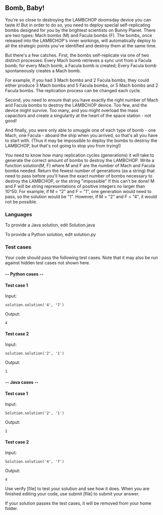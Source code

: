 ## Bomb, Baby!

You're so close to destroying the LAMBCHOP doomsday device you can taste it! 
But in order to do so, you need to deploy special self-replicating bombs 
designed for you by the brightest scientists on Bunny Planet. There are two 
types: Mach bombs (M) and Facula bombs (F). The bombs, once released into the 
LAMBCHOP's inner workings, will automatically deploy to all the strategic 
points you've identified and destroy them at the same time. 

But there's a few catches. First, the bombs self-replicate via one of two 
distinct processes: 
Every Mach bomb retrieves a sync unit from a Facula bomb; for every 
Mach bomb, a Facula bomb is created;
Every Facula bomb spontaneously creates a Mach bomb.

For example, if you had 3 Mach bombs and 2 Facula bombs, they could either 
produce 3 Mach bombs and 5 Facula bombs, or 5 Mach bombs and 2 Facula bombs. 
The replication process can be changed each cycle. 

Second, you need to ensure that you have exactly the right number of Mach 
and Facula bombs to destroy the LAMBCHOP device. Too few, and the device 
might survive. Too many, and you might overload the mass capacitors and 
create a singularity at the heart of the space station - not good! 

And finally, you were only able to smuggle one of each type of bomb - one 
Mach, one Facula - aboard the ship when you arrived, so that's all you have 
to start with. (Thus it may be impossible to deploy the bombs to destroy the 
LAMBCHOP, but that's not going to stop you from trying!) 

You need to know how many replication cycles (generations) it will take to 
generate the correct amount of bombs to destroy the LAMBCHOP. Write a function 
solution(M, F) where M and F are the number of Mach and Facula bombs needed. 
Return the fewest number of generations (as a string) that need to pass before 
you'll have the exact number of bombs necessary to destroy the LAMBCHOP, or 
the string "impossible" if this can't be done! M and F will be string 
representations of positive integers no larger than 10^50. For example, 
if M = "2" and F = "1", one generation would need to pass, so the solution 
would be "1". However, if M = "2" and F = "4", it would not be possible.

### Languages
To provide a Java solution, edit Solution.java

To provide a Python solution, edit solution.py

### Test cases
Your code should pass the following test cases.
Note that it may also be run against hidden test cases not shown here.

#### -- Python cases --
#### Test case 1
Input:
```
solution.solution('4', '7')
```
Output:
```
4
```

#### Test case 2
Input:
```
solution.solution('2', '1')
```
Output:
```    
1
```

#### -- Java cases --
#### Test case 1
Input:
```
Solution.solution('2', '1')
```
Output:
```
1
```

#### Test case 2
Input:
```
Solution.solution('4', '7')
```
Output:
```
4
```

Use verify [file] to test your solution and see how it does.
When you are finished editing your code, use submit [file] to submit 
your answer. 

If your solution passes the test cases, it will be removed from your 
home folder.
